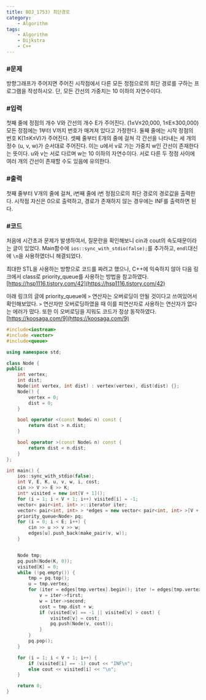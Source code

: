 ```yaml
---
title: BOJ_1753) 최단경로
category:
    - Algorithm
tags:
    - Algorithm
    - Dijkstra
    - C++
---
```



### #문제
방향그래프가 주어지면 주어진 시작점에서 다른 모든 정점으로의 최단 경로를 구하는 프로그램을 작성하시오. 단, 모든 간선의 가중치는 10 이하의 자연수이다.

### #입력
첫째 줄에 정점의 개수 V와 간선의 개수 E가 주어진다. (1≤V≤20,000, 1≤E≤300,000) 모든 정점에는 1부터 V까지 번호가 매겨져 있다고 가정한다. 둘째 줄에는 시작 정점의 번호 K(1≤K≤V)가 주어진다. 셋째 줄부터 E개의 줄에 걸쳐 각 간선을 나타내는 세 개의 정수 (u, v, w)가 순서대로 주어진다. 이는 u에서 v로 가는 가중치 w인 간선이 존재한다는 뜻이다. u와 v는 서로 다르며 w는 10 이하의 자연수이다. 서로 다른 두 정점 사이에 여러 개의 간선이 존재할 수도 있음에 유의한다.

### #출력
첫째 줄부터 V개의 줄에 걸쳐, i번째 줄에 i번 정점으로의 최단 경로의 경로값을 출력한다. 시작점 자신은 0으로 출력하고, 경로가 존재하지 않는 경우에는 INF를 출력하면 된다.

### #코드

처음에 시간초과 문제가 발생하여서, 질문란을 확인해보니 cin과 cout의 속도때문이라는 글이 있었다. Main함수에 `ios::sync_with_stdio(false);`를 추가하고, `endl`대신에 `\n`을 사용하였더니 해결되었다.

최대한 STL을 사용하는 방향으로 코드를 짜려고 했으나, C++에 익숙하지 않아 다음 링크에서 class로 priority_queue를 사용하는 방법을 참고하였다. [https://hsp1116.tistory.com/42](https://hsp1116.tistory.com/42)

아래 링크의 글에 priority_queue에 `>` 연산자는 오버로딩이 안될 것이다고 쓰여있어서 확인해보았다. `>` 연산자만 오버로딩하였을 때 이를 피연산자로 사용하는 연산자가 없다는 에러가 떴다. 또한 이 오버로딩을 지워도 코드가 정상 동작하였다.
[https://koosaga.com/9](https://koosaga.com/9)

```cpp
#include<iostream>
#include <vector>
#include<queue>

using namespace std;

class Node {
public:
	int vertex;
	int dist;
	Node(int vertex, int dist) : vertex(vertex), dist(dist) {};
	Node() {
		vertex = 0;
		dist = 0;
	}

	bool operator <(const Node& n) const {
		return dist > n.dist;
	}

	bool operator >(const Node& n) const {
		return dist < n.dist;
	}
};

int main() {
	ios::sync_with_stdio(false);
	int V, E, K, u, v, w, i, cost;
	cin >> V >> E >> K;
	int* visited = new int[V + 1]();
	for (i = 1; i < V + 1; i++) visited[i] = -1;
	vector< pair<int, int> >::iterator iter;
	vector< pair<int, int> > *edges = new vector< pair<int, int> >[V + 1];
	priority_queue<Node> pq;
	for (i = 0; i < E; i++) {
		cin >> u >> v >> w;
		edges[u].push_back(make_pair(v, w));
	}


	Node tmp;
	pq.push(Node(K, 0));
	visited[K] = 0;
	while (!pq.empty()) {
		tmp = pq.top();
		u = tmp.vertex;
		for (iter = edges[tmp.vertex].begin(); iter != edges[tmp.vertex].end(); iter++) {
			v = iter->first;
			w = iter->second;
			cost = tmp.dist + w;
			if (visited[v] == -1 || visited[v] > cost) {
				visited[v] = cost;
				pq.push(Node(v, cost));
			}
		}
		pq.pop();
	}

	for (i = 1; i < V + 1; i++) {
		if (visited[i] == -1) cout << "INF\n";
		else cout << visited[i] << "\n";
	}

	return 0;
}
```
